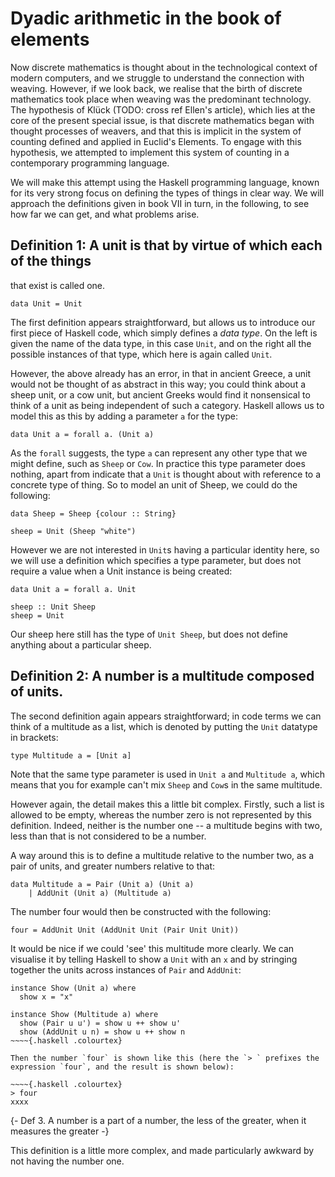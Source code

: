 
# Dyadic arithmetic in the book of elements

Now discrete mathematics is thought about in the technological context
of modern computers, and we struggle to understand the connection with
weaving. However, if we look back, we realise that the birth of
discrete mathematics took place when weaving was the predominant
technology. The hypothesis of Klück (TODO: cross ref Ellen's article),
which lies at the core of the present special issue, is that discrete
mathematics began with thought processes of weavers, and that this is
implicit in the system of counting defined and applied in Euclid's
Elements.  To engage with this hypothesis, we attempted to implement
this system of counting in a contemporary programming language.

We will make this attempt using the Haskell programming language,
known for its very strong focus on defining the types of things in
clear way. We will approach the definitions given in book VII in turn,
in the following, to see how far we can get, and what problems arise.

## Definition 1: A unit is that by virtue of which each of the things
that exist is called one.

~~~~{.haskell .colourtex}
data Unit = Unit
~~~~

The first definition appears straightforward, but allows us to
introduce our first piece of Haskell code, which simply defines a
*data type*. On the left is given the name of the data type, in this
case `Unit`, and on the right all the possible instances of that type,
which here is again called `Unit`.

However, the above already has an error, in that in ancient Greece, a
unit would not be thought of as abstract in this way; you could think
about a sheep unit, or a cow unit, but ancient Greeks would find it
nonsensical to think of a unit as being independent of such a
category. Haskell allows us to model this as this by adding a
parameter `a` for the type:

~~~~{.haskell .colourtex}
data Unit a = forall a. (Unit a)
~~~~

As the `forall` suggests, the type `a` can represent any other type
that we might define, such as `Sheep` or `Cow`. In practice this type
parameter does nothing, apart from indicate that a `Unit` is thought
about with reference to a concrete type of thing. So to model an unit
of Sheep, we could do the following:

~~~~{.haskell .colourtex}
data Sheep = Sheep {colour :: String}

sheep = Unit (Sheep "white")
~~~~

However we are not interested in `Unit`s having a particular identity
here, so we will use a definition which specifies a type parameter,
but does not require a value when a Unit instance is being created:

~~~~{.haskell .colourtex}
data Unit a = forall a. Unit

sheep :: Unit Sheep
sheep = Unit
~~~~

Our sheep here still has the type of `Unit Sheep`, but does not define
anything about a particular sheep.

## Definition 2: A number is a multitude composed of units.

The second definition again appears straightforward; in code terms we
can think of a multitude as a list, which is denoted by putting the
`Unit` datatype in brackets:

~~~~{.haskell .colourtex}
type Multitude a = [Unit a]
~~~~

Note that the same type parameter is used in `Unit a` and `Multitude a`, which means that you for example can't mix `Sheep` and `Cow`s in the same multitude.

However again, the detail makes this a little bit complex. Firstly,
such a list is allowed to be empty, whereas the number zero is not
represented by this definition. Indeed, neither is the number one -- a
multitude begins with two, less than that is not considered to be a
number.

A way around this is to define a multitude relative to the number two,
as a pair of units, and greater numbers relative to that:

~~~~{.haskell .colourtex}
data Multitude a = Pair (Unit a) (Unit a)
    | AddUnit (Unit a) (Multitude a)
~~~~

The number four would then be constructed with the following:

~~~~{.haskell .colourtex}
four = AddUnit Unit (AddUnit Unit (Pair Unit Unit))
~~~~

It would be nice if we could 'see' this multitude more clearly.  We
can visualise it by telling Haskell to show a `Unit` with an `x` and
by stringing together the units across instances of `Pair` and
`AddUnit`:

~~~~{.haskell .colourtex}
instance Show (Unit a) where
  show x = "x"

instance Show (Multitude a) where
  show (Pair u u') = show u ++ show u'
  show (AddUnit u n) = show u ++ show n
~~~~{.haskell .colourtex}

Then the number `four` is shown like this (here the `> ` prefixes the
expression `four`, and the result is shown below):

~~~~{.haskell .colourtex}
> four
xxxx
~~~~

{- Def 3. A number is a part of a number, the less of the greater,
   when it measures the greater -}

This definition is a little more complex, and made particularly
awkward by not having the number one.
